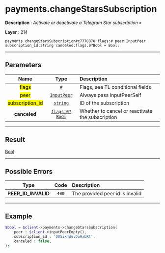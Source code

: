 # payments.changeStarsSubscription

**Description** : *Activate or deactivate a Telegram Star subscription &raquo;*

**Layer** : 214

```tl
payments.changeStarsSubscription#c7770878 flags:# peer:InputPeer subscription_id:string canceled:flags.0?Bool = Bool;
```

---

## Parameters

| Name | Type | Description |
| :---: | :---: | :--- |
| <mark>flags</mark> | [`#`](type/#) | Flags, see TL conditional fields |
| <mark>peer</mark> | [`InputPeer`](type/InputPeer) | Always pass inputPeerSelf |
| <mark>subscription_id</mark> | [`string`](type/string) | ID of the subscription |
| **canceled** | [`flags.0?Bool`](type/Bool) | Whether to cancel or reactivate the subscription |

---

## Result

[Bool](type/Bool)

---

## Possible Errors

| Type | Code | Description |
| :---: | :---: | :--- |
| **PEER_ID_INVALID** | `400` | The provided peer id is invalid |

---

## Example

```php
$bool = $client->payments->changeStarsSubscription(
	peer : $client->inputPeerEmpty(),
	subscription_id : 'D05ik4dGvQuHxbRt',
	canceled : false,
);
```